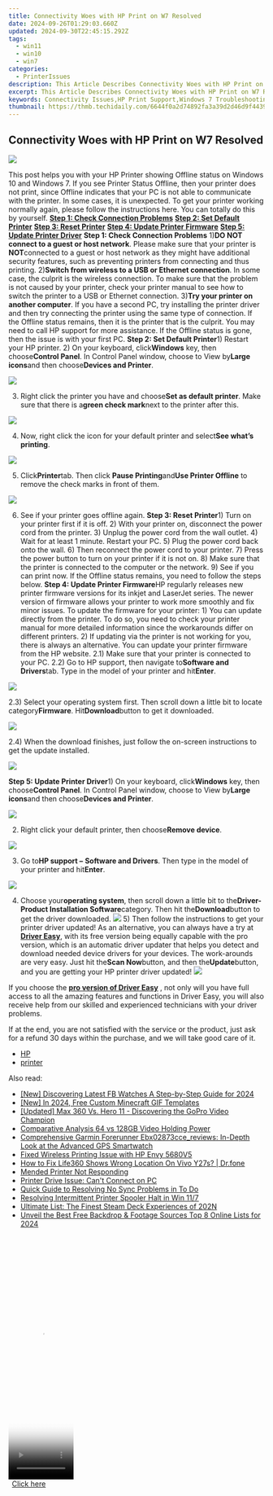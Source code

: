 ```yaml
---
title: Connectivity Woes with HP Print on W7 Resolved
date: 2024-09-26T01:29:03.660Z
updated: 2024-09-30T22:45:15.292Z
tags:
  - win11
  - win10
  - win7
categories:
  - PrinterIssues
description: This Article Describes Connectivity Woes with HP Print on W7 Resolved
excerpt: This Article Describes Connectivity Woes with HP Print on W7 Resolved
keywords: Connectivity Issues,HP Print Support,Windows 7 Troubleshooting,Resolved Connectivity Problems,Print Issues on W7,HP Printer Compatibility with Windows 7,Troubleshooting Connectivity for Print on W7
thumbnail: https://thmb.techidaily.com/6644f0a2d74892fa3a39d2d46d9f44395a7ca3377bb37001448c4704afb2e518.jpg
---
```


## Connectivity Woes with HP Print on W7 Resolved

![](https://images.drivereasy.com/wp-content/uploads/2017/05/img_59113ae0e52f4.png)

This post helps you with your HP Printer showing Offline status on Windows 10 and Windows 7\. If you see Printer Status Offline, then your printer does not print, since Offline indicates that your PC is not able to communicate with the printer. In some cases, it is unexpected. To get your printer working normally again, please follow the instructions here. You can totally do this by yourself. **[Step 1: Check Connection Problems](#a)** [**Step 2: Set Default Printer**](#b) [**Step 3: Reset Printer**](#c) [**Step 4: Update Printer Firmware**](#d) [**Step 5: Update Printer Driver**](#e)   **Step 1: Check Connection Problems** 1)**DO NOT connect to a guest or host network**. Please make sure that your printer is **NOT**connected to a guest or host network as they might have additional security features, such as preventing printers from connecting and thus printing. 2)**Switch from wireless to a USB or Ethernet connection**. In some case, the culprit is the wireless connection. To make sure that the problem is not caused by your printer, check your printer manual to see how to switch the printer to a USB or Ethernet connection. 3)**Try your printer on another computer**. If you have a second PC, try installing the printer driver and then try connecting the printer using the same type of connection. If the Offline status remains, then it is the printer that is the culprit. You may need to call HP support for more assistance. If the Offline status is gone, then the issue is with your first PC. **Step 2: Set Default Printer**1) Restart your HP printer. 2) On your keyboard, click**Windows** key, then choose**Control Panel**. In Control Panel window, choose to View by**Large icons**and then choose**Devices and Printer**.

![](https://images.drivereasy.com/wp-content/uploads/2017/05/img_591168191af0d.jpg)

3) Right click the printer you have and choose**Set as default printer**. Make sure that there is a**green check mark**next to the printer after this.

![](https://images.drivereasy.com/wp-content/uploads/2017/05/img_591169489fe37.jpg)

4) Now, right click the icon for your default printer and select**See what’s printing**.

![](https://images.drivereasy.com/wp-content/uploads/2017/05/img_5911699b1677c.jpg)

5) Click**Printer**tab. Then click **Pause Printing**and**Use Printer Offline** to remove the check marks in front of them.

![](https://images.drivereasy.com/wp-content/uploads/2017/05/img_59116adeabdce.png)

6) See if your printer goes offline again.   **Step 3: Reset Printer**1) Turn on your printer first if it is off. 2) With your printer on, disconnect the power cord from the printer. 3) Unplug the power cord from the wall outlet. 4) Wait for at least 1 minute. Restart your PC. 5) Plug the power cord back onto the wall. 6) Then reconnect the power cord to your printer. 7) Press the power button to turn on your printer if it is not on. 8) Make sure that the printer is connected to the computer or the network. 9) See if you can print now. If the Offline status remains, you need to follow the steps below.   **Step 4: Update Printer Firmware**HP regularly releases new printer firmware versions for its inkjet and LaserJet series. The newer version of firmware allows your printer to work more smoothly and fix minor issues. To update the firmware for your printer: 1) You can update directly from the printer. To do so, you need to check your printer manual for more detailed information since the workarounds differ on different printers. 2) If updating via the printer is not working for you, there is always an alternative. You can update your printer firmware from the HP website. 2.1) Make sure that your printer is connected to your PC. 2.2) Go to HP support, then navigate to**Software and Drivers**tab. Type in the model of your printer and hit**Enter**.

![](https://images.drivereasy.com/wp-content/uploads/2017/05/img_59117525811c5.png)

2.3) Select your operating system first. Then scroll down a little bit to locate category**Firmware**. Hit**Download**button to get it downloaded.

![](https://images.drivereasy.com/wp-content/uploads/2017/05/img_59117685a92e9.png)

2.4) When the download finishes, just follow the on-screen instructions to get the update installed.

![](https://images.drivereasy.com/wp-content/uploads/2017/05/img_591177c2c8bfa.jpg)

 **Step 5: Update Printer Driver**1) On your keyboard, click**Windows** key, then choose**Control Panel**. In Control Panel window, choose to View by**Large icons**and then choose**Devices and Printer**.

![](https://images.drivereasy.com/wp-content/uploads/2017/05/img_591168191af0d.jpg)

2) Right click your default printer, then choose**Remove device**.

![](https://images.drivereasy.com/wp-content/uploads/2017/05/img_5911795ec9d1b.png)

3) Go to**HP support –** **Software and Drivers**. Then type in the model of your printer and hit**Enter**.

![](https://images.drivereasy.com/wp-content/uploads/2017/05/img_59117a6551ccd.png)

4) Choose your**operating system**, then scroll down a little bit to the**Driver-Product Installation Software**category. Then hit the**Download**button to get the driver downloaded. ![](https://images.drivereasy.com/wp-content/uploads/2017/05/img_59117ab57d171.jpg) 5) Then follow the instructions to get your printer driver updated! As an alternative, you can always have a try at [**Driver Easy**](https://tools.techidaily.com/drivereasy/download/), with its free version being equally capable with the pro version, which is an automatic driver updater that helps you detect and download needed device drivers for your devices. The work-arounds are very easy. Just hit the**Scan Now**button, and then the**Update**button, and you are getting your HP printer driver updated! ![](https://images.drivereasy.com/wp-content/uploads/2017/05/img_59082bf6a612b.jpg)

 If you choose the [**pro version of Driver Easy**](https://tools.techidaily.com/drivereasy/download/) , not only will you have full access to all the amazing features and functions in Driver Easy, you will also receive help from our skilled and experienced technicians with your driver problems.

If at the end, you are not satisfied with the service or the product, just ask for a refund 30 days within the purchase, and we will take good care of it.

* [HP](https://tools.techidaily.com/drivereasy/download/)
* [printer](https://tools.techidaily.com/drivereasy/download/)

<ins class="adsbygoogle"
     style="display:block"
     data-ad-format="autorelaxed"
     data-ad-client="ca-pub-7571918770474297"
     data-ad-slot="1223367746"></ins>

<ins class="adsbygoogle"
     style="display:block"
     data-ad-client="ca-pub-7571918770474297"
     data-ad-slot="8358498916"
     data-ad-format="auto"
     data-full-width-responsive="true"></ins>

<span class="atpl-alsoreadstyle">Also read:</span>
<div><ul>
<li><a href="https://facebook-video-content.techidaily.com/new-discovering-latest-fb-watches-a-step-by-step-guide-for-2024/"><u>[New] Discovering Latest FB Watches A Step-by-Step Guide for 2024</u></a></li>
<li><a href="https://eaxpv-info.techidaily.com/new-in-2024-free-custom-minecraft-gif-templates/"><u>[New] In 2024, Free Custom Minecraft GIF Templates</u></a></li>
<li><a href="https://extra-guidance.techidaily.com/updated-max-360-vs-hero-11-discovering-the-gopro-video-champion/"><u>[Updated] Max 360 Vs. Hero 11 - Discovering the GoPro Video Champion</u></a></li>
<li><a href="https://extra-hints.techidaily.com/comparative-analysis-64-vs-128gb-video-holding-power/"><u>Comparative Analysis 64 vs 128GB Video Holding Power</u></a></li>
<li><a href="https://buynow-reviews.techidaily.com/comprehensive-garmin-forerunner-ebx02873ccereviews-in-depth-look-at-the-advanced-gps-smartwatch/"><u>Comprehensive Garmin Forerunner Ebx02873cce_reviews: In-Depth Look at the Advanced GPS Smartwatch</u></a></li>
<li><a href="https://printer-issues.techidaily.com/fixed-wireless-printing-issue-with-hp-envy-5680v5/"><u>Fixed Wireless Printing Issue with HP Envy 5680V5</u></a></li>
<li><a href="https://fake-location.techidaily.com/how-to-fix-life360-shows-wrong-location-on-vivo-y27s-drfone-by-drfone-virtual-android/"><u>How to Fix Life360 Shows Wrong Location On Vivo Y27s? | Dr.fone</u></a></li>
<li><a href="https://printer-issues.techidaily.com/mended-printer-not-responding/"><u>Mended Printer Not Responding</u></a></li>
<li><a href="https://printer-issues.techidaily.com/printer-drive-issue-cant-connect-on-pc/"><u>Printer Drive Issue: Can't Connect on PC</u></a></li>
<li><a href="https://windows11.techidaily.com/quick-guide-to-resolving-no-sync-problems-in-to-do/"><u>Quick Guide to Resolving No Sync Problems in To Do</u></a></li>
<li><a href="https://printer-issues.techidaily.com/resolving-intermittent-printer-spooler-halt-in-win-117/"><u>Resolving Intermittent Printer Spooler Halt in Win 11/7</u></a></li>
<li><a href="https://buynow-marvelous.techidaily.com/ultimate-list-the-finest-steam-deck-experiences-of-202n/"><u>Ultimate List: The Finest Steam Deck Experiences of 202N</u></a></li>
<li><a href="https://facebook-video-footage.techidaily.com/unveil-the-best-free-backdrop-and-footage-sources-top-8-online-lists-for-2024/"><u>Unveil the Best Free Backdrop & Footage Sources Top 8 Online Lists for 2024</u></a></li>
</ul></div>

<!-- affiliate ads begin -->
<span id="1975555">
					<video width="128" height="480" style="cursor:pointer"
           poster="//a.impactradius-go.com/display-clicktoplayimage/1975555.png"
           onclick="if(!this.playClicked){this.play();this.setAttribute('controls',true);this.playClicked=true;}">
	   <source src="//a.impactradius-go.com/display-ad/22993-1975555">
	   <img src="//a.impactradius-go.com/display-clicktoplayimage/1975555.png" style="border: none; height: 100%; width: 100%; object-fit: contain">
	</video>
	<div style="width:80px;text-align:center"><a href="javascript:window.open(decodeURIComponent('https%3A%2F%2Fhomestyler.sjv.io%2Fc%2F5597632%2F1975555%2F22993'), '_blank');void(0);">Click here</a></div>
</span>
<img height="0" width="0" src="https://imp.pxf.io/i/5597632/1975555/22993" style="position:absolute;visibility:hidden;" border="0" />
<!-- affiliate ads end -->

